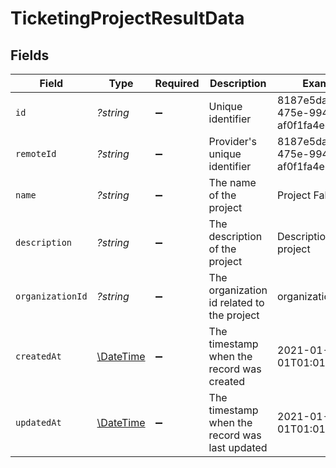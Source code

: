 # TicketingProjectResultData


## Fields

| Field                                                         | Type                                                          | Required                                                      | Description                                                   | Example                                                       |
| ------------------------------------------------------------- | ------------------------------------------------------------- | ------------------------------------------------------------- | ------------------------------------------------------------- | ------------------------------------------------------------- |
| `id`                                                          | *?string*                                                     | :heavy_minus_sign:                                            | Unique identifier                                             | 8187e5da-dc77-475e-9949-af0f1fa4e4e3                          |
| `remoteId`                                                    | *?string*                                                     | :heavy_minus_sign:                                            | Provider's unique identifier                                  | 8187e5da-dc77-475e-9949-af0f1fa4e4e3                          |
| `name`                                                        | *?string*                                                     | :heavy_minus_sign:                                            | The name of the project                                       | Project Falcon                                                |
| `description`                                                 | *?string*                                                     | :heavy_minus_sign:                                            | The description of the project                                | Description of the project                                    |
| `organizationId`                                              | *?string*                                                     | :heavy_minus_sign:                                            | The organization id related to the project                    | organization-001                                              |
| `createdAt`                                                   | [\DateTime](https://www.php.net/manual/en/class.datetime.php) | :heavy_minus_sign:                                            | The timestamp when the record was created                     | 2021-01-01T01:01:01.000Z                                      |
| `updatedAt`                                                   | [\DateTime](https://www.php.net/manual/en/class.datetime.php) | :heavy_minus_sign:                                            | The timestamp when the record was last updated                | 2021-01-01T01:01:01.000Z                                      |
